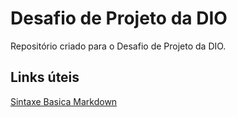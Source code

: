 # Desafio de Projeto da DIO
Repositório criado para o Desafio de Projeto da DIO.

## Links úteis
[Sintaxe Basica Markdown](https://www.markdownguide.org/basic-syntax/)
